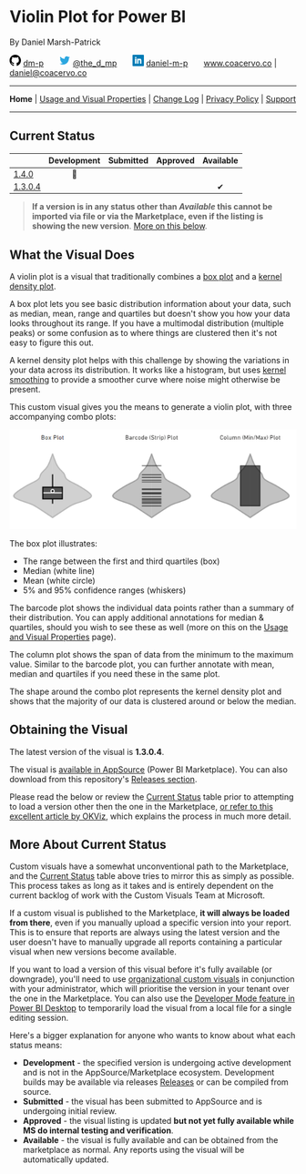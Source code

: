 # Violin Plot for Power BI

By Daniel Marsh-Patrick

![github.png](./doc/assets/png/github.png 'GitHub: dm-p') [dm-p](https://github.com/dm-p) &nbsp;&nbsp;&nbsp;&nbsp;&nbsp; ![twitter.png](./doc/assets/png/twitter.png 'Twitter: @the_d_mp') [@the_d_mp](https://twitter.com/the_d_mp) &nbsp;&nbsp;&nbsp;&nbsp;&nbsp; ![linkedin.png](./doc/assets/png/linkedin.png 'in/daniel-m-p') [daniel-m-p](https://www.linkedin.com/in/daniel-m-p) &nbsp;&nbsp;&nbsp;&nbsp;&nbsp; www.coacervo.co | [daniel@coacervo.co](mailto:daniel@coacervo.co)

---

**Home** | [Usage and Visual Properties](./doc/usage.md) | [Change Log](./doc/change_log.md) | [Privacy Policy](./doc/privacy_policy.md) | [Support](./doc/support.md)

---

## Current Status

|                                     | Development | Submitted | Approved | Available |
| ----------------------------------- | :---------: | :-------: | :------: | :-------: |
| [1.4.0](./doc/change_log.md#140)    |     🚧      |           |          |           |
| [1.3.0.4](./doc/change_log.md#1304) |             |           |          |     ✔     |

> **If a version is in any status other than _Available_ this cannot be imported via file or via the Marketplace, even if the listing is showing the new version**. [More on this below](#More-About-Current-Status).

## What the Visual Does

A violin plot is a visual that traditionally combines a [box plot](https://en.wikipedia.org/wiki/Box_plot) and a [kernel density plot](https://en.wikipedia.org/wiki/Kernel_density_estimation).

A box plot lets you see basic distribution information about your data, such as median, mean, range and quartiles but doesn't show you how your data looks throughout its range. If you have a multimodal distribution (multiple peaks) or some confusion as to where things are clustered then it's not easy to figure this out.

A kernel density plot helps with this challenge by showing the variations in your data across its distribution. It works like a histogram, but uses [kernel smoothing](https://en.wikipedia.org/wiki/Kernel_smoother) to provide a smoother curve where noise might otherwise be present.

This custom visual gives you the means to generate a violin plot, with three accompanying combo plots:

![high-level.png](./doc/assets/png/high-level-overview.png)

The box plot illustrates:

-   The range between the first and third quartiles (box)
-   Median (white line)
-   Mean (white circle)
-   5% and 95% confidence ranges (whiskers)

The barcode plot shows the individual data points rather than a summary of their distribution. You can apply additional annotations for median & quartiles, should you wish to see these as well (more on this on the [Usage and Visual Properties](./doc/usage.md) page).

The column plot shows the span of data from the minimum to the maximum value. Similar to the barcode plot, you can further annotate with mean, median and quartiles if you need these in the same plot.

The shape around the combo plot represents the kernel density plot and shows that the majority of our data is clustered around or below the median.

## Obtaining the Visual

The latest version of the visual is **1.3.0.4**.

The visual is [available in AppSource](https://appsource.microsoft.com/en-us/product/power-bi-visuals/WA104381947) (Power BI Marketplace). You can also download from this repository's [Releases section](https://github.com/dm-p/powerbi-visuals-violin-plot/releases).

Please read the below or review the [Current Status](#Current-Status) table prior to attempting to load a version other then the one in the Marketplace, [or refer to this excellent article by OKViz](https://okviz.com/blog/updating-power-bi-custom-visuals/), which explains the process in much more detail.

## More About Current Status

Custom visuals have a somewhat unconventional path to the Marketplace, and the [Current Status](#Current-Status) table above tries to mirror this as simply as possible. This process takes as long as it takes and is entirely dependent on the current backlog of work with the Custom Visuals Team at Microsoft.

If a custom visual is published to the Marketplace, **it will always be loaded from there**, even if you manually upload a specific version into your report. This is to ensure that reports are always using the latest version and the user doesn't have to manually upgrade all reports containing a particular visual when new versions become available.

If you want to load a version of this visual before it's fully available (or downgrade), you'll need to use [organizational custom visuals](https://docs.microsoft.com/en-us/power-bi/power-bi-custom-visuals-organization) in conjunction with your administrator, which will prioritise the version in your tenant over the one in the Marketplace. You can also use the [Developer Mode feature in Power BI Desktop](https://docs.microsoft.com/en-us/power-bi/developer/visuals/submission-testing?WT.mc_id=DP-MVP-5003712#enable-developer-mode-in-power-bi-desktop) to temporarily load the visual from a local file for a single editing session.

Here's a bigger explanation for anyone who wants to know about what each status means:

-   **Development** - the specified version is undergoing active development and is not in the AppSource/Marketplace ecosystem. Development builds may be available via releases [Releases](https://github.com/dm-p/powerbi-visuals-smlc/releases) or can be compiled from source.
-   **Submitted** - the visual has been submitted to AppSource and is undergoing initial review.
-   **Approved** - the visual listing is updated **but not yet fully available while MS do internal testing and verification**.
-   **Available** - the visual is fully available and can be obtained from the marketplace as normal. Any reports using the visual will be automatically updated.
